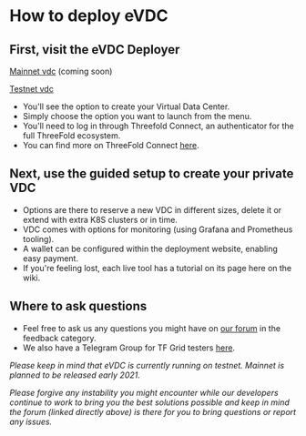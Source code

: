 # How to deploy eVDC

## First, visit the eVDC Deployer 

[Mainnet vdc](https://vdc.grid.tf) (coming soon)

[Testnet vdc](https://vdc.testnet.grid.tf)

- You'll see the option to create your Virtual Data Center.
- Simply choose the option you want to launch from the menu.
- You'll need to log in through Threefold Connect, an authenticator for the full ThreeFold ecosystem.
- You can find more on ThreeFold Connect [here](https://manual.threefold.io/#/threefold_connect_install).

## Next, use the guided setup to create your private VDC

- Options are there to reserve a new VDC in different sizes, delete it or extend with extra K8S clusters or in time.
- VDC comes with options for monitoring (using Grafana and Prometheus tooling).
- A wallet can be configured within the deployment website, enabling easy payment. 
- If you're feeling lost, each live tool has a tutorial on its page here on the wiki.

## Where to ask questions

- Feel free to ask us any questions you might have on [our forum](https://forum.threefold.io) in the feedback category.
- We also have a Telegram Group for TF Grid testers [here](https://t.me/joinchat/BwOvOxxgK59GmRoZ2_sM0w).

*Please keep in mind that eVDC is currently running on testnet. Mainnet is planned to be released early 2021.*

*Please forgive any instability you might encounter while our developers continue to work to bring you the best solutions possible and keep in mind the forum (linked directly above) is there for you to bring questions or report any issues.*